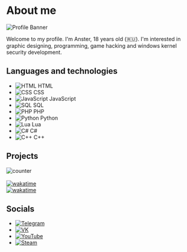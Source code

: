 # About me

![Profile Banner](https://placekitten.com/1000/300) <!-- Замени ссылку на свою фотографию -->

Welcome to my profile. I'm Anster, 18 years old (🇷🇺). I'm interested in graphic designing, programming, game hacking and windows kernel security development.

<!--Project Manager, Lua API, UI/UX developer @ Laventura-->

## Languages and technologies

- ![HTML](https://img.shields.io/badge/-HTML-E34F26?style=flat-square&logo=html5&logoColor=white) HTML
- ![CSS](https://img.shields.io/badge/-CSS-1572B6?style=flat-square&logo=css3&logoColor=white) CSS
- ![JavaScript](https://img.shields.io/badge/-JavaScript-F7DF1E?style=flat-square&logo=javascript&logoColor=black) JavaScript
- ![SQL](https://img.shields.io/badge/-SQL-4479A1?style=flat-square&logo=postgresql&logoColor=white) SQL
- ![PHP](https://img.shields.io/badge/-PHP-777BB4?style=flat-square&logo=php&logoColor=white) PHP
- ![Python](https://img.shields.io/badge/-Python-3776AB?style=flat-square&logo=python&logoColor=white) Python
- ![Lua](https://img.shields.io/badge/-Lua-2C2D72?style=flat-square&logo=lua&logoColor=white) Lua
- ![C#](https://img.shields.io/badge/-C%23-239120?style=flat-square&logo=c-sharp&logoColor=white) C#
- ![C++](https://img.shields.io/badge/-C++-00599C?style=flat-square&logo=c%2B%2B&logoColor=white) C++

## Projects

![counter](https://moe-counter.glitch.me/get/@tickcount?theme=asoul) \
\
[![wakatime](https://wakatime.com/badge/user/5c3ab2ae-85cd-4879-8b50-f38f7149dd2d.svg)](https://wakatime.com/@5c3ab2ae-85cd-4879-8b50-f38f7149dd2d)\
[![wakatime](https://wakatime.com/share/@tickcount/82de59a8-7344-4342-b58c-2098dea096c0.svg)](https://wakatime.com/@tickcount)
<!--
### Веб-разработка
- [Проект 1](https://github.com/your_username/project1) - Краткое описание проекта 1.
- [Проект 2](https://github.com/your_username/project2) - Краткое описание проекта 2.

### Десктоп-разработка
- [Проект 3](https://github.com/your_username/project3) - Краткое описание проекта 3.
- [Проект 4](https://github.com/your_username/project4) - Краткое описание проекта 4.

### Скрипты
- [Скрипт 1](https://github.com/your_username/script1) - Краткое описание скрипта 1.
- [Скрипт 2](https://github.com/your_username/script2) - Краткое описание скрипта 2.

### Чат-боты
- [Бот 1](https://github.com/your_username/bot1) - Краткое описание бота 1.
- [Бот 2](https://github.com/your_username/bot2) - Краткое описание бота 2.
-->

## Socials

- [![Telegram](https://img.shields.io/badge/-Telegram-2CA5E0?style=flat-square&logo=telegram&logoColor=white)](https://t.me/ansterxyz)
- [![VK](https://img.shields.io/badge/-VK-0088CC?style=flat-square&logo=vk&logoColor=white)](https://vk.com/ansterxyz)
- [![YouTube](https://img.shields.io/badge/-YouTube-FF0000?style=flat-square&logo=youtube&logoColor=white)](https://www.youtube.com/@ansterxyz)
- [![Steam](https://img.shields.io/badge/-Steam-000000?style=flat-square&logo=steam&logoColor=white)](https://steamcommunity.com/id/ansterxyz)

